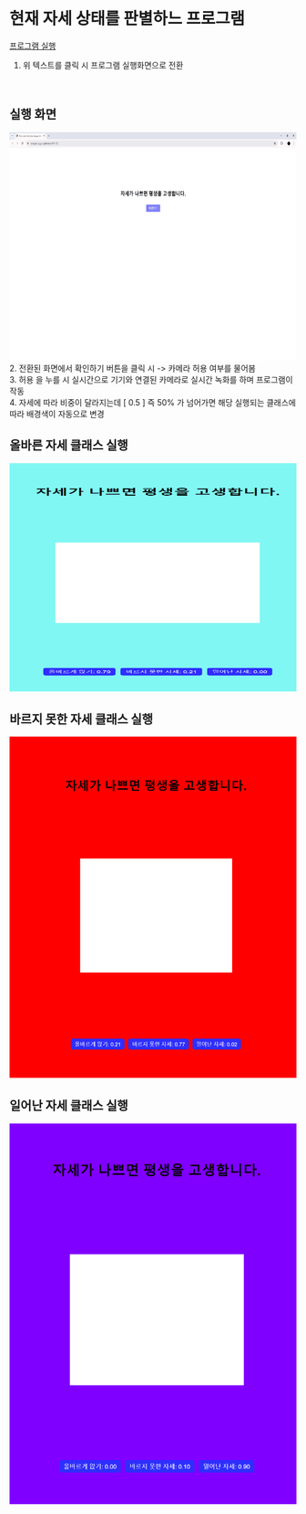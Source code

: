 # 현재 자세 상태를 판별하느 프로그램
<a href="https://songseunggun.github.io/TM-02/"> 프로그램 실행 </a>
<br>
1. 위 텍스트를 클릭 시 프로그램 실행화면으로 전환
<br>

## 실행 화면
<img src="./model/tm02-1.png" alt="Image 1" width="700" height="400">
<br>
2. 전환된 화면에서 확인하기 버튼을 클릭 시 -> 카메라 허용 여부를 물어봄  <br>
3. 허용 을 누를 시 실시간으로 기기와 연결된 카메라로 실시간 녹화를 하며 프로그램이 작동  <br>
4. 자세에 따라 비중이 달라지는데 [ 0.5 ] 즉 50% 가 넘어가면 해당 실행되는 클래스에 따라 배경색이 자동으로 변경  <br>

## 올바른 자세 클래스 실행
<img src="./model/tm02-2.png" alt="Image 2" width="700" height="400">
<br>

## 바르지 못한 자세 클래스 실행
![Image 3](./model/tm02-3.png)
<br>

## 일어난 자세 클래스 실행
![Image 4](./model/tm02-4.png)
